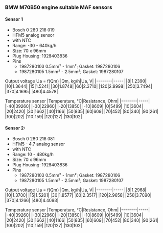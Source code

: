 ### BMW M70B50 engine suitable MAF sensors ###

#### Sensor 1 ####
- Bosch 0 280 218 019
- HFM5 analog sensor
- with NTC
- Range: -30 - 640kg/h
- Size: 70 x 96mm
- Plug Housing: 1928403836
- Pins 
    - 1987280103 0.5mm² - 1mm²; Gasket: 1987280106
    - 1987280105 1.5mm² - 2.5mm²; Gasket: 1987280107

Output voltage Ua = f(Qm)
|Qm, kg/h|Ua, V|
|--------|-----|
|8|1.2390|
|10|1.3644|
|15|1.5241|
|30|1.8748|
|60|2.3710|
|120|2.9998|
|250|3.7494|
|370|4.1695|
|480|4.4578|

Temperature sensor
|Temperature, °C|Resistance, Ohm|
|--------|-----|
|-40|39260|
|-30|22960|
|-20|13850|
|-10|8609|
|0|5499|
|10|3604|
|20|2420|
|30|1662|
|40|1166|
|50|835|
|60|609|
|70|452|
|80|340|
|90|261|
|100|202|
|110|159|
|120|127|
|130|102|

#### Sensor 2: ####
- Bosch 0 280 218 081
- HFM5 - 4.7 analog sensor
- with NTC
- Range: 10 - 480kg/h
- Size: 70 x 96mm
- Plug Housing: 1928403836
- Pins 
    - 1987280103 0.5mm² - 1mm²; Gasket: 1987280106
    - 1987280105 1.5mm² - 2.5mm²; Gasket: 1987280107

Output voltage Ua = f(Qm)
|Qm, kg/h|Ua, V|
|--------|-----|
|8|1.2968|
|10|1.3700|
|15|1.5201|
|30|1.8577|
|60|2.3517|
|120|2.9658|
|250|3.7090|
|370|4.1266|
|480|4.4093|

Temperature sensor
|Temperature, °C|Resistance, Ohm|
|--------|-----|
|-40|39260|
|-30|22960|
|-20|13850|
|-10|8609|
|0|5499|
|10|3604|
|20|2420|
|30|1662|
|40|1166|
|50|835|
|60|609|
|70|452|
|80|340|
|90|261|
|100|202|
|110|159|
|120|127|
|130|102|